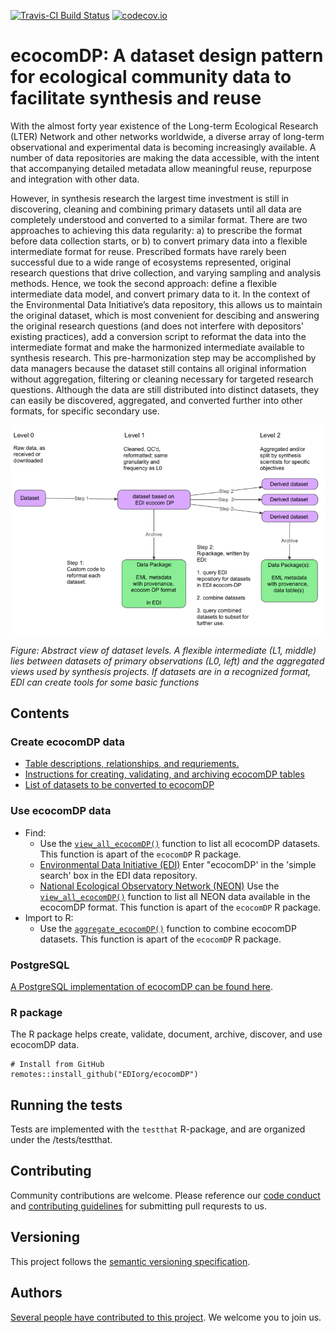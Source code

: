 <!-- This comment enables badge extraction to pkgdown site -->

[![Travis-CI Build Status](https://travis-ci.com/EDIorg/ecocomDP.svg?branch=master)](https://travis-ci.org/EDIorg/ecocomDP)
[![codecov.io](https://codecov.io/github/EDIorg/ecocomDP/coverage.svg?branch=master)](https://codecov.io/github/EDIorg/ecocomDP?branch=master)

# ecocomDP: A dataset design pattern for ecological community data to facilitate synthesis and reuse

With the almost forty year existence of the Long-term Ecological Research (LTER) Network and other networks worldwide, a diverse array of long-term observational and experimental data is becoming increasingly available. A number of data repositories are making the data accessible, with the intent that accompanying detailed metadata allow meaningful reuse, repurpose and integration with other data. 

However, in synthesis research the largest time investment is still in discovering, cleaning and combining primary datasets until all data are completely understood and converted to a similar format. There are two approaches to achieving this data regularity: a) to prescribe the format before data collection starts, or b) to convert primary data into a flexible intermediate format for reuse. Prescribed formats have rarely been successful due to a wide range of ecosystems represented, original research questions that drive collection, and varying sampling and analysis methods. Hence, we took the second approach: define a flexible intermediate data model, and convert primary data to it. In the context of the Environmental Data Initiative’s data repository, this allows us to maintain the original dataset, which is most convenient for descibing and answering the original research questions (and does not interfere with depositors' existing practices), add a conversion script to reformat the data into the intermediate format and make the harmonized intermediate available to synthesis research. This pre-harmonization step may be accomplished by data managers because the dataset still contains all original information without aggregation, filtering or cleaning necessary for targeted research questions. Although the data are still distributed into distinct datasets, they can easily be discovered, aggregated, and converted further into other formats, for specific secondary use.

![](https://github.com/EDIorg/ecocomDP/blob/master/documentation/images/ecocom_dp_workflow_cut.png)

_Figure: Abstract view of dataset levels. A flexible intermediate (L1, middle) lies between datasets of primary observations (L0, left) and the aggregated views used by synthesis projects. If datasets are in a recognized format, EDI can create tools for some basic functions_

## Contents

### Create ecocomDP data

* [Table descriptions, relationships, and requriements.](https://github.com/EDIorg/ecocomDP/tree/master/documentation/model)
* [Instructions for creating, validating, and archiving ecocomDP tables](https://github.com/EDIorg/ecocomDP/tree/master/documentation/instructions)
* [List of datasets to be converted to ecocomDP](https://github.com/EDIorg/ecocomDP/tree/master/documentation/processing_queue)

### Use ecocomDP data

* Find:
    * Use the [`view_all_ecocomDP()`](https://github.com/EDIorg/ecocomDP/tree/master/documentation/instructions#discover) function to list all ecocomDP datasets. This function is apart of the `ecocomDP` R package.
    * [Environmental Data Initiative (EDI)](https://portal.edirepository.org:443/nis/simpleSearch?defType=edismax&q=ecocomDP&fq=-scope:ecotrends&fq=-scope:lter-landsat*&fl=id,packageid,title,author,organization,pubdate,coordinates&debug=false) Enter "ecocomDP' in the 'simple search' box in the EDI data repository.
    * [National Ecological Observatory Network (NEON)](https://github.com/EDIorg/ecocomDP/tree/master/documentation/examples/NEON) Use the [`view_all_ecocomDP()`](https://github.com/EDIorg/ecocomDP/tree/master/documentation/instructions#discover) function to list all NEON data available in the ecocomDP format. This function is apart of the `ecocomDP` R package.
* Import to R:
    * Use the [`aggregate_ecocomDP()`](https://github.com/EDIorg/ecocomDP/tree/master/documentation/instructions#reuse) function to combine ecocomDP datasets. This function is apart of the `ecocomDP` R package.

### PostgreSQL

[A PostgreSQL implementation of ecocomDP can be found here](https://github.com/EDIorg/ecocomDP/tree/master/postgreSQL).

### R package

The R package helps create, validate, document, archive, discover, and use ecocomDP data.
```
# Install from GitHub
remotes::install_github("EDIorg/ecocomDP")
```

## Running the tests

Tests are implemented with the `testthat` R-package, and are organized under the /tests/testthat.

## Contributing

Community contributions are welcome. Please reference our [code conduct](https://github.com/EDIorg/ecocomDP/blob/master/CODE_OF_CONDUCT.md) and [contributing guidelines](https://github.com/EDIorg/ecocomDP/blob/master/CONTRIBUTING.md) for submitting pull requrests to us.

## Versioning

This project follows the [semantic versioning specification](https://semver.org).

## Authors

[Several people have contributed to this project](https://github.com/EDIorg/ecocomDP/blob/master/AUTHORS.md). We welcome you to join us.
